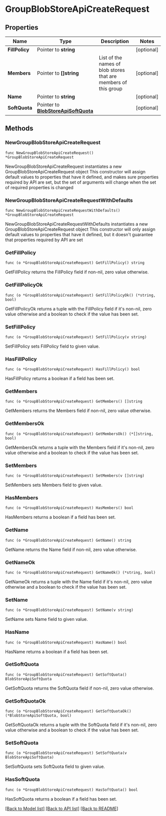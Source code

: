 # GroupBlobStoreApiCreateRequest

## Properties

Name | Type | Description | Notes
------------ | ------------- | ------------- | -------------
**FillPolicy** | Pointer to **string** |  | [optional] 
**Members** | Pointer to **[]string** | List of the names of blob stores that are members of this group | [optional] 
**Name** | Pointer to **string** |  | [optional] 
**SoftQuota** | Pointer to [**BlobStoreApiSoftQuota**](BlobStoreApiSoftQuota.md) |  | [optional] 

## Methods

### NewGroupBlobStoreApiCreateRequest

`func NewGroupBlobStoreApiCreateRequest() *GroupBlobStoreApiCreateRequest`

NewGroupBlobStoreApiCreateRequest instantiates a new GroupBlobStoreApiCreateRequest object
This constructor will assign default values to properties that have it defined,
and makes sure properties required by API are set, but the set of arguments
will change when the set of required properties is changed

### NewGroupBlobStoreApiCreateRequestWithDefaults

`func NewGroupBlobStoreApiCreateRequestWithDefaults() *GroupBlobStoreApiCreateRequest`

NewGroupBlobStoreApiCreateRequestWithDefaults instantiates a new GroupBlobStoreApiCreateRequest object
This constructor will only assign default values to properties that have it defined,
but it doesn't guarantee that properties required by API are set

### GetFillPolicy

`func (o *GroupBlobStoreApiCreateRequest) GetFillPolicy() string`

GetFillPolicy returns the FillPolicy field if non-nil, zero value otherwise.

### GetFillPolicyOk

`func (o *GroupBlobStoreApiCreateRequest) GetFillPolicyOk() (*string, bool)`

GetFillPolicyOk returns a tuple with the FillPolicy field if it's non-nil, zero value otherwise
and a boolean to check if the value has been set.

### SetFillPolicy

`func (o *GroupBlobStoreApiCreateRequest) SetFillPolicy(v string)`

SetFillPolicy sets FillPolicy field to given value.

### HasFillPolicy

`func (o *GroupBlobStoreApiCreateRequest) HasFillPolicy() bool`

HasFillPolicy returns a boolean if a field has been set.

### GetMembers

`func (o *GroupBlobStoreApiCreateRequest) GetMembers() []string`

GetMembers returns the Members field if non-nil, zero value otherwise.

### GetMembersOk

`func (o *GroupBlobStoreApiCreateRequest) GetMembersOk() (*[]string, bool)`

GetMembersOk returns a tuple with the Members field if it's non-nil, zero value otherwise
and a boolean to check if the value has been set.

### SetMembers

`func (o *GroupBlobStoreApiCreateRequest) SetMembers(v []string)`

SetMembers sets Members field to given value.

### HasMembers

`func (o *GroupBlobStoreApiCreateRequest) HasMembers() bool`

HasMembers returns a boolean if a field has been set.

### GetName

`func (o *GroupBlobStoreApiCreateRequest) GetName() string`

GetName returns the Name field if non-nil, zero value otherwise.

### GetNameOk

`func (o *GroupBlobStoreApiCreateRequest) GetNameOk() (*string, bool)`

GetNameOk returns a tuple with the Name field if it's non-nil, zero value otherwise
and a boolean to check if the value has been set.

### SetName

`func (o *GroupBlobStoreApiCreateRequest) SetName(v string)`

SetName sets Name field to given value.

### HasName

`func (o *GroupBlobStoreApiCreateRequest) HasName() bool`

HasName returns a boolean if a field has been set.

### GetSoftQuota

`func (o *GroupBlobStoreApiCreateRequest) GetSoftQuota() BlobStoreApiSoftQuota`

GetSoftQuota returns the SoftQuota field if non-nil, zero value otherwise.

### GetSoftQuotaOk

`func (o *GroupBlobStoreApiCreateRequest) GetSoftQuotaOk() (*BlobStoreApiSoftQuota, bool)`

GetSoftQuotaOk returns a tuple with the SoftQuota field if it's non-nil, zero value otherwise
and a boolean to check if the value has been set.

### SetSoftQuota

`func (o *GroupBlobStoreApiCreateRequest) SetSoftQuota(v BlobStoreApiSoftQuota)`

SetSoftQuota sets SoftQuota field to given value.

### HasSoftQuota

`func (o *GroupBlobStoreApiCreateRequest) HasSoftQuota() bool`

HasSoftQuota returns a boolean if a field has been set.


[[Back to Model list]](../README.md#documentation-for-models) [[Back to API list]](../README.md#documentation-for-api-endpoints) [[Back to README]](../README.md)


